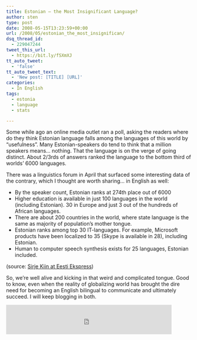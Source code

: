 ```yaml
---
title: Estonian – the Most Insignificant Language?
author: sten
type: post
date: 2008-05-15T13:23:59+00:00
url: /2008/05/estonian_the_most_insignifican/
dsq_thread_id:
  - 229047244
tweet_this_url:
  - https://bit.ly/fSXmXJ
tt_auto_tweet:
  - 'false'
tt_auto_tweet_text:
  - 'New post: [TITLE] [URL]'
categories:
  - In English
tags:
  - estonia
  - language
  - stats

---
```

Some while ago an online media outlet ran a poll, asking the readers where do they think Estonian language falls among the languages of this world by &#8220;usefulness&#8221;. Many Estonian-speakers do tend to think that a million speakers means&#8230; nothing. That the language is on the verge of going distinct. About 2/3rds of answers ranked the language to the bottom third of worlds&#8217; 6000 languages.

There was a linguistics forum in April that surfaced some interesting data of the contrary, which I thought are worth sharing&#8230; in English as well:

  * By the speaker count, Estonian ranks at 274th place out of 6000
  * Higher education is available in just 100 languages in the world (including Estonian). 30 in Europe and just 3 out of the hundreds of African languages.
  * There are about 200 countries in the world, where state language is the same as majority of population&#8217;s mother tongue.
  * Estonian ranks among top 30 IT-languages. For example, Microsoft products have been localized to 35 (Skype is available in 28), including Estonian.
  * Human to computer speech synthesis exists for 25 languages, Estonian included.

(source: [Sirje Kiin at Eesti Ekspress][1])

So, we&#8217;re well alive and kicking in that weird and complicated tongue. Good to know, even when the reality of globalizing world has brought the dire need for becoming an English bilingual to communicate and ultimately succeed. I will keep blogging in both.

<iframe src="http://www.facebook.com/plugins/like.php?href=http%3A%2F%2Fsten.tamkivi.com%2F2008%2F05%2Festonian_the_most_insignifican%2F&layout=standard&show_faces=true&width=450&action=like&colorscheme=light&height=80" scrolling="no" frameborder="0" style="border:none; overflow:hidden; width:450px; height:80px;" allowTransparency="true"></iframe>

 [1]: http://www.ekspress.ee/2008/04/16/arvamus/2180-vagev-eesti-keel